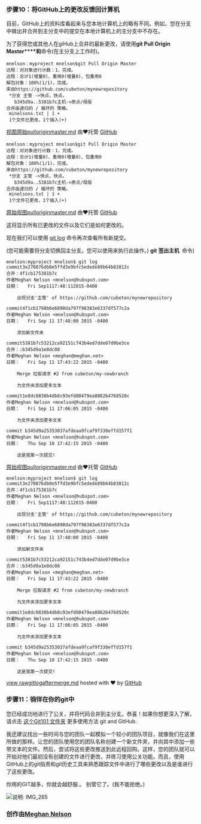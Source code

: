 ### 步骤10：将GitHub上的更改反馈回计算机

目前，GitHub上的资料库看起来与您本地计算机上的略有不同。例如，您在分支中做出并合并到主分支中的提交在本地计算机上的主分支中不存在。

为了获得您或其他人在giHub上合并的最新更改，请使用**git Pull Origin Master****和**命令(在主分支上工作时)。

```
mnelson：myproject mnelson$git Pull Origin Master        
远程：对对象进行计数：1，完成。
远程：总计1(增量0)、重用0(增量0)、包重用0
解包对象：100%(1/1)，完成。
来自https://github.com/cubeton/mynewrepository
 *分支 主管 ->快点，快点。
   b345d9a..5381b7c主机->原点/母版
合并由递归的 / 循环的 策略。
 minelsons.txt | 1 +
 1个文件已更改，1个插入(+)
```

[视图原始](https://gist.github.com/cubeton/48b5c726b496d50c3975/raw/fe2c68e0988c467fd218587e2397552076355b52/pulloriginmaster.md)[pulloriginmaster.md](https://gist.github.com/cubeton/48b5c726b496d50c3975#file-pulloriginmaster-md) 由❤托管 [GitHub](https://github.com)

```
mnelson：myproject mnelson$git Pull Origin Master
远程：对对象进行计数：1，完成。
远程：总计1(增量0)、重用0(增量0)、包重用0
解包对象：100%(1/1)，完成。
来自https://github.com/cubeton/mynewrepository
 *分支 主管 ->快点，快点。
   b345d9a..5381b7c主机->原点/母版
合并由递归的 / 循环的 策略。
 minelsons.txt | 1 +
 1个文件已更改，1个插入(+)
```

[原始视图](https://gist.github.com/cubeton/48b5c726b496d50c3975/raw/fe2c68e0988c467fd218587e2397552076355b52/pulloriginmaster.md)[pulloriginmaster.md](https://gist.github.com/cubeton/48b5c726b496d50c3975#file-pulloriginmaster-md) 由❤托管 [GitHub](https://github.com/)

这将显示所有已更改的文件以及它们是如何更改的。

现在我们可以使用 [git log](http://git-scm.com/docs/git-log) 命令再次查看所有新提交。

(您可能需要将分支切换回主分支。您可以使用来执行此操作。) **git** **签出主机**` `命令)

```
mnelson:myproject mnelson$ git log
commit3e270876db0e5ffd3e9bfc5edede89b64b83812c
合并：4f1cb175381b7c
作者Meghan Nelson <mnelson@hubspot.com>
日期：   Fri Sep1117:48:112015-0400
 
    出现分支'主管' of https://github.com/cubeton/mynewrepository
 
commit4f1cb1798b6e6890da797f98383e6337df577c2a
作者Meghan Nelson <mnelson@hubspot.com>
日期：   Fri Sep 11 17:48:00 2015 -0400
 
    添加新文件夹
 
commit5381b7c53212ca92151c743b4ed7dde07d9be3ce
合并：:b345d9a1e8dc08
作者Meghan Nelson <meghan@meghan.net>
日期：   Fri Sep 11 17:43:22 2015 -0400
 
    Merge 拉取请求 #2 from cubeton/my-newbranch
    
    为文件夹添加更多文本
 
commit1e8dc0830b4db8c93efd80479ea886264768520c
作者Meghan Nelson <mnelson@hubspot.com>
日期：   Fri Sep 11 17:06:05 2015 -0400
 
    为文件夹添加更多文本
 
commit b345d9a25353037afdeaa9fcaf9f330effd157f1
作者Meghan Nelson <mnelson@hubspot.com>
日期：   Thu Sep 10 17:42:15 2015 -0400
 
    这是我第一次提交!
```

[原始视图](https://gist.github.com/cubeton/48f55c5a237cd8e1a238/raw/3e31113a073b9bdec16800407d718b631dd0f587/gitlogaftermerge.md)[pulloriginmaster.md](https://gist.github.com/cubeton/48f55c5a237cd8e1a238#file-gitlogaftermerge-md) 由❤托管 [GitHub](https://github.com)

```
mnelson:myproject mnelson$ git log
commit3e270876db0e5ffd3e9bfc5edede89b64b83812c
合并：4f1cb175381b7c
作者Meghan Nelson <mnelson@hubspot.com>
日期：   Fri Sep1117:48:112015-0400
 
    出现分支'主管' of https://github.com/cubeton/mynewrepository
 
commit4f1cb1798b6e6890da797f98383e6337df577c2a
作者Meghan Nelson <mnelson@hubspot.com>
日期：   Fri Sep 11 17:48:00 2015 -0400
 
    添加新文件夹
 
commit5381b7c53212ca92151c743b4ed7dde07d9be3ce
合并：:b345d9a1e8dc08
作者Meghan Nelson <meghan@meghan.net>
日期：   Fri Sep 11 17:43:22 2015 -0400
 
    Merge 拉取请求 #2 from cubeton/my-newbranch
    
    为文件夹添加更多文本
 
commit1e8dc0830b4db8c93efd80479ea886264768520c
作者Meghan Nelson <mnelson@hubspot.com>
日期：   Fri Sep 11 17:06:05 2015 -0400
 
    为文件夹添加更多文本
 
commit b345d9a25353037afdeaa9fcaf9f330effd157f1
作者Meghan Nelson <mnelson@hubspot.com>
日期：   Thu Sep 10 17:42:15 2015 -0400
 
    这是我第一次提交!
```

[view raw](https://gist.github.com/cubeton/48f55c5a237cd8e1a238/raw/3e31113a073b9bdec16800407d718b631dd0f587/gitlogaftermerge.md)[gitlogaftermerge.md](https://gist.github.com/cubeton/48f55c5a237cd8e1a238#file-gitlogaftermerge-md) hosted with ❤ by [GitHub](https://github.com/)

### 步骤11：徜徉在你的git中  

您已经成功地进行了公关，并将代码合并到主分支。恭喜！如果你想更深入了解，请点击 [这个Git101 文件夹](https://github.com/cubeton/git101/tree/master/TurtorialInfo) 更多使用方法 git and GitHub. 

我还建议找出一些时间与您的团队一起模拟一个较小的团队项目，就像我们在这里所做的那样。让您的团队使用您的团队名称创建一个新文件夹，并向其中添加一些带文本的文件。然后，尝试将这些更改推送到此远程回购。这样，您的团队就可以开始对他们最初没有创建的文件进行更改，并练习使用公关功能。而且，使用GitHub上的git指责和git历史工具来熟悉跟踪文件中进行了哪些更改以及是谁进行了这些更改。 

你用的GIT越多，你就会越舒服.。 别管它了。(我不能拒绝。)

![说明: IMG_265](file:///C:\Users\ADMINI~1\AppData\Local\Temp\msohtmlclip1\01\clip_image001.gif)

### 创作由[Meghan Nelson](https://product.hubspot.com/blog/author/meghan-nelson)